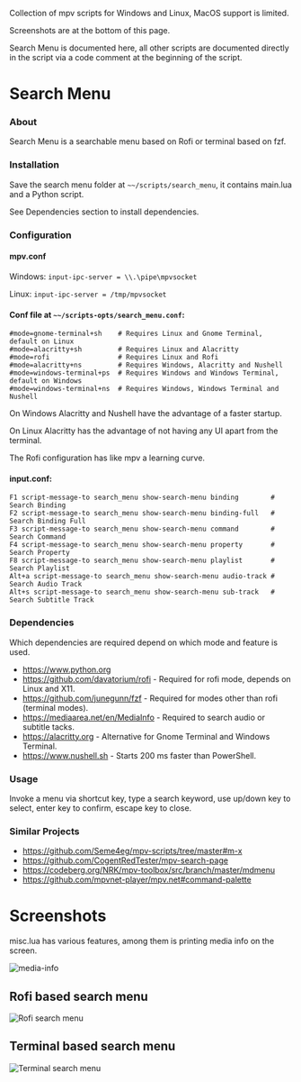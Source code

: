 
Collection of mpv scripts for Windows and Linux, MacOS support is limited.

Screenshots are at the bottom of this page.  

Search Menu is documented here, all other scripts are
documented directly in the script via a code comment
at the beginning of the script.

# Search Menu

### About

Search Menu is a searchable menu based on Rofi or terminal based on fzf.

### Installation

Save the search menu folder at `~~/scripts/search_menu`,
it contains main.lua and a Python script.

See Dependencies section to install dependencies.

### Configuration

#### mpv.conf

Windows: `input-ipc-server = \\.\pipe\mpvsocket`

Linux: `input-ipc-server = /tmp/mpvsocket`

#### Conf file at `~~/scripts-opts/search_menu.conf`:

```
#mode=gnome-terminal+sh    # Requires Linux and Gnome Terminal, default on Linux
#mode=alacritty+sh         # Requires Linux and Alacritty
#mode=rofi                 # Requires Linux and Rofi
#mode=alacritty+ns         # Requires Windows, Alacritty and Nushell
#mode=windows-terminal+ps  # Requires Windows and Windows Terminal, default on Windows
#mode=windows-terminal+ns  # Requires Windows, Windows Terminal and Nushell
```

On Windows Alacritty and Nushell have the advantage of a faster startup.

On Linux Alacritty has the advantage of not having any UI apart from the terminal.

The Rofi configuration has like mpv a learning curve.

#### input.conf:

```
F1 script-message-to search_menu show-search-menu binding        # Search Binding
F2 script-message-to search_menu show-search-menu binding-full   # Search Binding Full
F3 script-message-to search_menu show-search-menu command        # Search Command
F4 script-message-to search_menu show-search-menu property       # Search Property
F8 script-message-to search_menu show-search-menu playlist       # Search Playlist
Alt+a script-message-to search_menu show-search-menu audio-track # Search Audio Track
Alt+s script-message-to search_menu show-search-menu sub-track   # Search Subtitle Track
```

### Dependencies

Which dependencies are required depend
on which mode and feature is used.

- https://www.python.org
- https://github.com/davatorium/rofi - Required for rofi mode, depends on Linux and X11.
- https://github.com/junegunn/fzf - Required for modes other than rofi (terminal modes).
- https://mediaarea.net/en/MediaInfo - Required to search audio or subtitle tacks.
- https://alacritty.org - Alternative for Gnome Terminal and Windows Terminal.
- https://www.nushell.sh - Starts 200 ms faster than PowerShell.

### Usage

Invoke a menu via shortcut key, type a search keyword, use up/down key to select,
enter key to confirm, escape key to close.

### Similar Projects

- https://github.com/Seme4eg/mpv-scripts/tree/master#m-x
- https://github.com/CogentRedTester/mpv-search-page
- https://codeberg.org/NRK/mpv-toolbox/src/branch/master/mdmenu
- https://github.com/mpvnet-player/mpv.net#command-palette

# Screenshots

misc.lua has various features, among them
is printing media info on the screen.

![media-info](screenshots/media-info.jpg)

## Rofi based search menu

![Rofi search menu](screenshots/rofi.png)

## Terminal based search menu

![Terminal search menu](screenshots/search_menu-binding.png)
